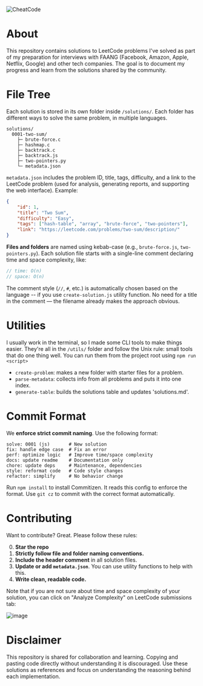 ![CheatCode](https://github.com/user-attachments/assets/a7597903-8839-4799-9d79-cc90bb613adf)

# About

This repository contains solutions to LeetCode problems I've solved as part of my preparation for interviews with FAANG (Facebook, Amazon, Apple, Netflix, Google) and other tech companies. The goal is to document my progress and learn from the solutions shared by the community.

# File Tree

Each solution is stored in its own folder inside `/solutions/`. Each folder has different ways to solve the same problem, in multiple languages.

```
solutions/
  0001-two-sum/
    ├─ brute-force.c
    ├─ hashmap.c
    ├─ backtrack.c
    ├─ backtrack.js
    ├─ two-pointers.py
    └─ metadata.json
```

`metadata.json` includes the problem ID, title, tags, difficulty, and a link to the LeetCode problem (used for analysis, generating reports, and supporting the web interface). Example:

```json
{
    "id": 1,
    "title": "Two Sum",
    "difficulty": "Easy",
    "tags": ["hash-table", "array", "brute-force", "two-pointers"],
    "link": "https://leetcode.com/problems/two-sum/description/"
}
```

**Files and folders** are named using kebab-case (e.g., `brute-force.js`, `two-pointers.py`). Each solution file starts with a single-line comment declaring time and space complexity, like:

```js
// time: O(n)
// space: O(n)
```

The comment style (`//`, `#`, etc.) is automatically chosen based on the language -- if you use `create-solution.js` utility function. No need for a title in the comment — the filename already makes the approach obvious.

# Utilities

I usually work in the terminal, so I made some CLI tools to make things easier.
They're all in the `/utils/` folder and follow the Unix rule: small tools that do one thing well.
You can run them from the project root using `npm run <script>`

- `create-problem`: makes a new folder with starter files for a problem.
- `parse-metadata`: collects info from all problems and puts it into one index.
- `generate-table`: builds the solutions table and updates 'solutions.md'.

# Commit Format

We **enforce strict commit naming**. Use the following format:

```
solve: 0001 (js)       # New solution
fix: handle edge case  # Fix an error
perf: optimize logic   # Improve time/space complexity
docs: update readme    # Documentation only
chore: update deps     # Maintenance, dependencies
style: reformat code   # Code style changes
refactor: simplify     # No behavior change
```

Run `npm install` to install Commitizen. It reads this config to enforce the format.
Use `git cz` to commit with the correct format automatically.

# Contributing

Want to contribute? Great. Please follow these rules:

0. **Star the repo**
1. **Strictly follow file and folder naming conventions.**
2. **Include the header comment** in all solution files.
3. **Update or add `metadata.json`**. You can use utility functions to help with this.
4. **Write clean, readable code.**

Note that if you are not sure about time and space complexity of your solution, you can click on "Analyze Complexity" on LeetCode submissions tab:

![image](https://github.com/user-attachments/assets/a74b3393-d414-4b04-8b94-0e313602769e)

# Disclaimer

This repository is shared for collaboration and learning. Copying and pasting code directly without understanding it is discouraged. Use these solutions as references and focus on understanding the reasoning behind each implementation.
